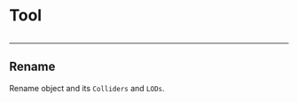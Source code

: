 # Tool

<p><img :src="$withBase('/img/ui_tool.png')" alt='' /></p>

---

## Rename

Rename object and its `Colliders` and `LODs`.

<p><img :src="$withBase('/img/rename.gif')" alt='' /></p>
